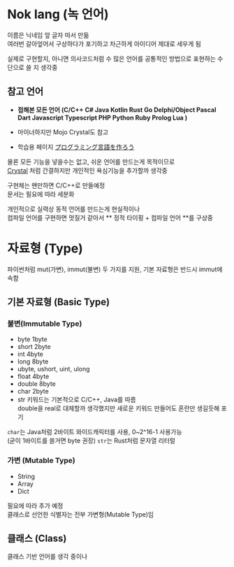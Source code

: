 # Nok lang (녹 언어)
이름은 닉네임 앞 글자 따서 만듦<br>여러번 갈아엎어서 구상하다가 포기하고 차근하게 아이디어 제대로 세우게 됨

실제로 구현할지, 아니면 의사코드처럼 수 많은 언어를 공통적인 방법으로 표현하는 수단으로 쓸 지 생각중

## 참고 언어
- **접해본 모든 언어 (C/C++ C# Java Kotlin Rust Go Delphi/Object Pascal Dart Javascript Typescript PHP Python Ruby Prolog Lua )** 

- 마이너하지만 Mojo Crystal도 참고
- 학습용 페이지 [プログラミング言語を作ろう](https://kmaebashi.com/programmer/devlang/index.html)

물론 모든 기능을 넣을수는 없고, 쉬운 언어를 만드는게 목적이므로 <br>
[Crystal](https://crystal-lang.org/) 처럼 간결하지만 개인적인 욕심기능을 추가할까 생각중<br>

구현체는 왠만하면 C/C++로 만들예정<br>
문서는 필요에 따라 세분화

개인적으로 실력상 동적 언어를 만드는게 현실적이나<br>
컴파일 언어를 구현하면 멋질거 같아서 ** 정적 타이핑 + 컴파일 언어 **를 구상중

# 자료형 (Type)
파이썬처럼 mut(가변), immut(불변) 두 가지를 지원, 
기본 자료형은 반드시 immut에 속함
## 기본 자료형 (Basic Type)
### 불변(Immutable Type)
- byte 1byte
- short 2byte
- int 4byte
- long 8byte
- ubyte, ushort, uint, ulong 
- float 4byte
- double 8byte
- char 2byte
- str 
키워드는 기본적으로 C/C++, Java를 따름<br>
double을 real로 대체할까 생각했지만 새로운 키워드 만들어도 혼란만 생길듯해 포기

`char`는 Java처럼 2바이트 와이드캐릭터를 사용, 0~2^16-1 사용가능<br>
(굳이 1바이트를 쓸거면 byte 권장)
`str`는 Rust처럼 문자열 리터럴

### 가변 (Mutable Type)
- String
- Array
- Dict

필요에 따라 추가 예정<br>
클래스로 선언한 식별자는 전부 가변형(Mutable Type)임

## 클래스 (Class)
클래스 기반 언어를 생각 중이나
